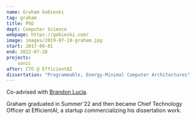 ```yaml
---
name: Graham Gobieski
tag: graham
title: PhD
dept: Computer Science
webpage: https://gobieski.com/
image: images/2019-07-18-graham.jpg
start: 2017-09-01
end: 2022-07-28
projects:
    sonic
after: CTO @ EfficientAI
dissertation: "Programmable, Energy-Minimal Computer Architectures"
---
```


Co-advised with [Brandon Lucia](https://brandonlucia.com).

Graham graduated in Summer'22 and then became Chief Technology Officer at EfficientAI, a startup commercializing his dissertation work.
